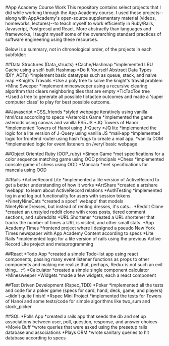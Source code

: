
#App Academy Course Work
This repository contains select projects that I did while working through the App Academy course. I used these projects--along with AppAcademy's open-source supplementary material (videos, homeworks, lectures)--to teach myself to work efficiently in Ruby/Rails, Javascript, Postgresql and React. More abstractly than languages and frameworks, I taught myself some of the overarching standard practices of software engineering using these resources.

Below is a summary, not in chronological order, of the projects in each subfolder:

##Data Structures (Data_structs)
 *Cache/Hashmap
    *implemented LRU Cache using a self-built Hashmap
 *Do It Yourself Abstract Data Types (DIY_ADTs)
    *implement basic datatypes such as queue, stack, and naive map
 *Knights Travails
    *Use a poly tree to solve the knight's travail problem
 *Mine Sweeper
    *implement minesweeper using a recursive clearing algorithm that clears neighboring tiles that are empty
 *TicTacToe tree
    *Used a tree to generate all possible tictactoe outcomes and made a 'super computer class' to play for best possible outcome.

##Javascript
*CSS_friends
    *styled webpage iteratively using vanilla html/css according to specs
*Asteroids Game
    *implemented the game asteroids using canvas and vanilla ES5 JS
*JQ Towers of Hanoi
    *implemented Towers of Hanoi using J-Query
*JQ lite
    *implemented the logic for a lite version of J-Query using vanilla JS 
*mail-app
    *implemented logic for frontend router using hash frags to create a mail app. 
*vanilla DOM
    *implemented logic for event listeners on /very/ basic webpage


##Object Oriented Ruby (OOP_ruby)
*Simon Game
    *met specifications for a color sequence matching game using OOD principals
*Chess
    *implemented console game of chess using OOD
*Mancala
    *met specifications for mancala using OOD

##Rails
*ActiveRecord Lite
    *implemented a lite version of ActiveRecord to get a better understanding of how it works
*ArtShare
    *created a artshare 'webapp' to learn about ActiveRecord relations
*AuthTesting
    *implemented log in and log out functionality for users with session tokens
*NinetyNineCats
    *created a spoof 'webapp' that models NinetyNineDresses, but instead of renting dresses, it's cats...
*Reddit Clone
    *created an unstyled reddit clone with cross posts, tiered comment sections, and subreddits
*URL Shortener
    *created a URL shortener that tracks the number of times a URL is visited, and other small stats.
*App Academy Times
    *frontend project where I designed a pseudo New York Times newspaper with App Academy Content according to specs
*Lite Rails
    *implemented logic for a lite version of rails using the previous Active Record Lite project and metaprogramming 

##React
*Todo App
    *created a simple Todo-list app using react components, passing many event listener functions as props to other components and making me realize that, perhaps, Redux is not such an evil thing... :^)
*Calculator
    *created a simple single component calculator 
*Minesweeper
*Widgets
    *made a few widgets, each a react component

##Test Driven Development (Rspec_TDD)
*Poker
    *implemented all the tests and code for a poker game (specs for card, hand, deck, game, and players) ~didn't quite finish! 
*Rspec Mini Project
    *implemented the tests for Towers of Hanoi and some tests/code for simple algorithms like two_sum and stock_picker


##SQL
*Polls App
    *created a rails app that seeds the db and set up associations between user, poll, question, response, and answer choices
*Movie Buff
    *wrote queries that were asked using the presetup rails database and associations
*Plays ORM
    *wrote sanitary queries to hit database according to specs
